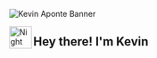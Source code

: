 ![Kevin Aponte Banner](https://github.com/kvnaponte/assets/blob/main/Banner.png?raw=true)

<img alt="Night Coding" src="./assets/Hand%20Wave.gif" width='40' align="left"/><h2>Hey there! I'm Kevin</h2>
